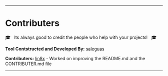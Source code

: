 ------------------------------------------------------------------------

# Contributers

:mortar_board: &nbsp; Its always good to credit the people who help with your projects! &nbsp; :mortar_board:

**Tool Contstructed and Developed By:**
[saleguas](https://github.com/saleguas)

**Contributers:**
[lin8x](https://github.com/lin8x) - Worked on improving the README.md and the CONTRIBUTER.md file

------------------------------------------------------------------------
